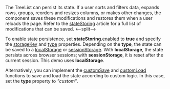 The TreeList can persist its state. If a user sorts and filters data, expands rows, groups, reorders and resizes columns, or makes other changes, the component saves these modifications and restores them when a user reloads the page. Refer to the [stateStoring](/Documentation/ApiReference/UI_Components/dxTreeList/Configuration/stateStoring/) article for a full list of modifications that can be saved.
<--split-->

To enable state persistence, set **stateStoring**.[enabled](/Documentation/ApiReference/UI_Components/dxTreeList/Configuration/stateStoring/#enabled) to **true** and specify the [storageKey](/Documentation/ApiReference/UI_Components/dxTreeList/Configuration/stateStoring/#storageKey) and [type](/Documentation/ApiReference/UI_Components/dxTreeList/Configuration/stateStoring/#type) properties. Depending on the **type**, the state can be saved to a <a href="https://developer.mozilla.org/en-US/docs/Web/API/Window/localStorage" target="_blank">localStorage</a> or <a href="https://developer.mozilla.org/en-US/docs/Web/API/Window/sessionStorage" target="_blank">sessionStorage</a>. With **localStorage**, the state persists across browser sessions; with **sessionStorage**, it is reset after the current session. This demo uses **localStorage**.

Alternatively, you can implement the [customSave](/Documentation/ApiReference/UI_Components/dxTreeList/Configuration/stateStoring/#customSave) and [customLoad](/Documentation/ApiReference/UI_Components/dxTreeList/Configuration/stateStoring/#customLoad) functions to save and load the state according to custom logic. In this case, set the **type** property to *"custom"*.
